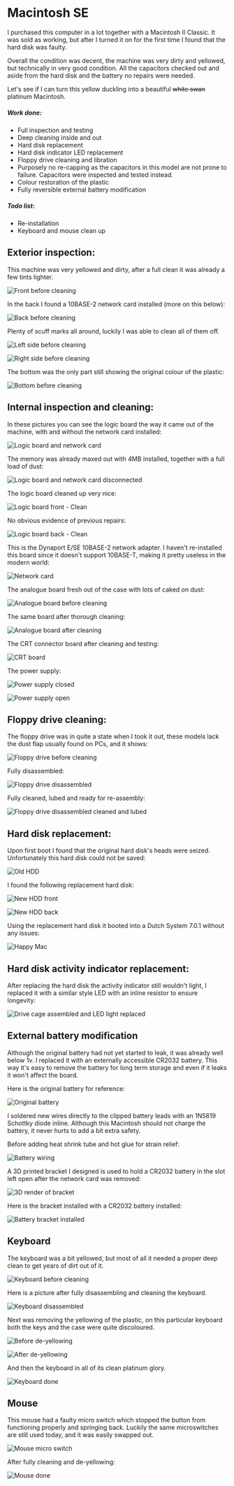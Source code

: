 # Macintosh SE

I purchased this computer in a lot together with a Macintosh II Classic. It was sold as working, but after I turned it on for the first time I found that the hard disk was faulty. 

Overall the condition was decent, the machine was very dirty and yellowed, but technically in very good condition. All the capacitors checked out and aside from the hard disk and the battery no repairs were needed.

Let's see if I can turn this yellow duckling into a beautiful ~~white swan~~ platinum Macintosh.

##### Work done:

* Full inspection and testing
* Deep cleaning inside and out
* Hard disk replacement
* Hard disk indicator LED replacement
* Floppy drive cleaning and libration
* Purposely no re-capping as the capacitors in this model are not prone to failure. Capacitors were inspected and tested instead.
* Colour restoration of the plastic
* Fully reversible external battery modification

##### Todo list:

* Re-installation
* Keyboard and mouse clean up

## Exterior inspection:

This machine was very yellowed and dirty, after a full clean it was already a few tints lighter. 

![Front before cleaning](IMG_20201223_112723.jpg)

In the back I found a 10BASE-2 network card installed (more on this below):

![Back before cleaning](IMG_20201223_112745.jpg)

Plenty of scuff marks all around, luckily I was able to clean all of them off. 

![Left side before cleaning](IMG_20201223_112758.jpg)

![Right side before cleaning](IMG_20201223_112811.jpg)

The bottom was the only part still showing the original colour of the plastic:

![Bottom before cleaning](IMG_20201223_112829.jpg)

## Internal inspection and cleaning:

In these pictures you can see the logic board the way it came out of the machine, with and without the network card installed:

![Logic board and network card](IMG_20201223_114057.jpg)

The memory was already maxed out with 4MB installed, together with a full load of dust:

![Logic board and network card disconnected](IMG_20201223_114202.jpg)

The logic board cleaned up very nice:

![Logic board front - Clean](IMG_20201223_115308.jpg)

No obvious evidence of previous repairs:

![Logic board back - Clean](IMG_20201223_115436.jpg)

This is the Dynaport E/SE 10BASE-2 network adapter. I haven't re-installed this board since it doesn't support 10BASE-T, making it pretty useless in the modern world:

![Network card](IMG_20201223_120708.jpg)

The analogue board fresh out of the case with lots of caked on dust:

![Analogue board before cleaning](IMG_20201223_195446.jpg)

The same board after thorough cleaning: 

![Analogue board after cleaning](IMG_20201223_203112.jpg)

The CRT connector board after cleaning and testing:

![CRT board](IMG_20201223_203735.jpg)

The power supply:

![Power supply closed](IMG_20201223_203909.jpg)

![Power supply open](IMG_20201223_204205.jpg)

## Floppy drive cleaning:

The floppy drive was in quite a state when I took it out, these models lack the dust flap usually found on PCs, and it shows:

![Floppy drive before cleaning](IMG_20201223_155458.jpg)

Fully disassembled:

![Floppy drive disassembled](IMG_20201223_163611.jpg)

Fully cleaned, lubed and ready for re-assembly:

![Floppy drive disassembled cleaned and lubed](IMG_20201223_173632.jpg)

## Hard disk replacement:

Upon first boot I found that the original hard disk's heads were seized. Unfortunately this hard disk could not be saved:

![Old HDD](IMG_20201223_140955.jpg)

I found the following replacement hard disk:

![New HDD front](IMG_20210101_152707.jpg)

![New HDD back](IMG_20210101_152716.jpg)

Using the replacement hard disk it booted into a Dutch System 7.0.1 without any issues: 

![Happy Mac](IMG_20201223_122605.jpg)

## Hard disk activity indicator replacement:

After replacing the hard disk the activity indicator still wouldn't light, I replaced it with a similar style LED with an inline resistor to ensure longevity:

![Drive cage assembled and LED light replaced](IMG_20210101_172857.jpg)

## External battery modification

Although the original battery had not yet started to leak, it was already well below 1v. I replaced it with an externally accessible CR2032 battery. This way it's easy to remove the battery for long term storage and even if it leaks it won't affect the board.

Here is the original battery for reference:

![Original battery](IMG_20210101_173212.jpg)

I soldered new wires directly to the clipped battery leads with an 1N5819 Schottky diode inline. Although this Macintosh should not charge the battery,  it never hurts to add a bit extra safety. 

Before adding heat shrink tube and hot glue for strain relief:

![Battery wiring](IMG_20210101_183803.jpg)

A 3D printed bracket I designed is used to hold a CR2032 battery in the slot left open after the network card was removed:

![3D render of bracket](screenshot1.png)

Here is the bracket installed with a CR2032 battery installed:

![Battery bracket installed](IMG_20210114_133750.jpg)

## Keyboard

The keyboard was a bit yellowed, but most of all it needed a proper deep clean to get years of dirt out of it.

![Keyboard before cleaning](IMG_20210107_150819.jpg)

Here is a picture after fully disassembling and cleaning the keyboard.

![Keyboard disassembled](IMG_20210107_170338.jpg)

Next was removing the yellowing of the plastic, on this particular keyboard both the keys and the case were quite discoloured.

![Before de-yellowing](IMG_20210113_113736.jpg)

![After de-yellowing](IMG_20210113_150426.jpg)

And then the keyboard in all of its clean platinum glory.

![Keyboard done](IMG_20210113_161534.jpg)

## Mouse

This mouse had a faulty micro switch which stopped the button from functioning properly and springing back. Luckily the same
microswitches are still used today, and it was easily swapped out.

![Mouse micro switch](IMG_20201209_171250.jpg)

After fully cleaning and de-yellowing:

![Mouse done](IMG_20210114_133547.jpg)